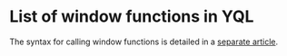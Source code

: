 # List of window functions in YQL
The syntax for calling window functions is detailed in a [separate article](../../../syntax/window.md).
